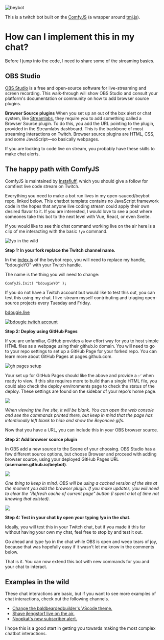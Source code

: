 
![beybot](https://user-images.githubusercontent.com/5713670/86497808-eb7e5f00-bd37-11ea-8cc4-4765e91d2065.png)

This is a twitch bot built on the [ComfyJS](https://github.com/instafluff/ComfyJS) (a wrapper around [tmi.js](https://github.com/tmijs/tmi.js)).

# How can I implement this in my chat?

Before I jump into the code, I need to share some of the streaming basics.

## OBS Studio

[OBS Studio](https://obsproject.com/) is a free and open-source software for live-streaming and screen recording. This walk-through will show OBS Studio and consult your platform's documentation or community on how to add browser source plugins.

**Browser Source plugins**
When you set up an out of the box alert or chat system, like [Streamlabs](https://streamlabs.com/), they require you to add something called a Browser Source plugin. To do this, you add the URL pointing to the plugin, provided in the Streamlabs dashboard. This is the backbone of most streaming interactions on Twitch. Browser source plugins are HTML, CSS, and some JavaScript—so basically webpages. 

If you are looking to code live on stream, you probably have these skills to make chat alerts.  

## The happy path with ComfyJS

ComfyJS is maintained by [Instafluff](https://www.twitch.tv/instafluff), which you should give a follow for comfiest live code stream on Twitch. 

Everything you need to make a bot run lives in my open-sauced/beybot repo, linked below. This chatbot template contains no JavaScript framework code in the hopes that anyone live coding stream could apply their own desired flavor to it. If you are interested, I would love to see a post where someones take this bot to the next level with Vue, React, or even Svelte.

If you would like to see this chat command working live on the air here is a clip of me interacting with the basic `!yo` command.

![!yo in the wild](https://user-images.githubusercontent.com/5713670/88496209-4db23480-cf71-11ea-83c9-8c9b9fbc82d8.gif)

**Step 1: In your fork replace the Twitch channel name.**

In the [index.js](https://github.com/open-sauced/beybot/blob/HEAD/index.js#L2) of the beybot repo, you will need to replace my handle, "bdougieYO" with your Twitch handle. 

The name is the thing you will need to change:


    ComfyJS.Init( "bdougieYO" );


If you do not have a Twitch account but would like to test this out, you can test this using my chat. I live-stream myself contributing and triaging open-source projects every Tuesday and Friday.

[bdougie.live](https://bdougie.live/)

[![bdougie twitch account](https://user-images.githubusercontent.com/20134767/86605791-016c6980-bf5c-11ea-8250-2c03bb1f3318.png)](https://www.twitch.tv/bdougieyo)

**Step 2: Deploy using GitHub Pages**

If you are unfamiliar, GitHub provides a low effort way for you to host simple HTML files as a webpage using their github.io domain. You will need to go to your repo settings to set up a GitHub Page for your forked repo. You can learn more about GitHub Pages at pages.github.com.

![gh pages setup](https://user-images.githubusercontent.com/5713670/114797362-03701e00-9d61-11eb-9bbe-1b9fdda3a816.png)

Your set up for GitHub Pages should like the above and provide a ✅ when ready to view.  If this site requires more to build than a single HTML file, you could also check the deploy environments page to check the status of the deploy.  These settings are found on the sidebar of your repo's home page.

![](https://paper-attachments.dropbox.com/s_202334A481577855209C92DA29E80CC6349876B8BAA86FB00EF2859B2EC0BDD6_1594017161655_Screenshot+2020-07-05+23.31.52.png)

*When viewing the live site, it will be blank. You can open the web console and see the commands printed there, but keep in mind that the page has intentionally left blank to hide and show the Beyonceé gifs.* 

Now that you have a URL, you can include this in your OBS browser source. 

**Step 3: Add browser source plugin**

In OBS add a new source to the Scene of your choosing. OBS Studio has a few different source options, but choose Browser and proceed with adding browser source, using your deployed GitHub Pages URL (**username.github.io/beybot)**.  

![](https://paper-attachments.dropbox.com/s_202334A481577855209C92DA29E80CC6349876B8BAA86FB00EF2859B2EC0BDD6_1593994390643_Screenshot+2020-07-05+17.12.55.png)

*One thing to keep in mind, OBS will be using a cached version of the site at the moment you add the browser plugin. If you make updates, you will need to clear the "Refresh cache of current page" button (I spent a lot of time not knowing that existed).* 

![](https://paper-attachments.dropbox.com/s_202334A481577855209C92DA29E80CC6349876B8BAA86FB00EF2859B2EC0BDD6_1594017692929_Screenshot+2020-07-05+23.41.25.png)

**Step 4: Test in your chat by open your typing !yo in the chat.**

Ideally, you will test this in your Twitch chat, but if you made it this far without having your own my chat, feel free to stop by and test it out. 

Go ahead and type !yo in the chat while OBS is open and weep tears of joy, because that was hopefully easy if it wasn't let me know in the comments below. 

That is it. You can now extend this bot with new commands for you and your chat to interact. 

## Examples in the wild

These chat interactions are basic, but if you want to see more examples of chat interactions, check out the following channels. 


- [Change the baldbeardedbuilder's VScode theme.](https://www.twitch.tv/baldbeardedbuilder/clip/TangibleKathishFriesRuleFive?filter=clips&range=7d&sort=time)
- [Shave jlengstorf live on the air.](https://www.twitch.tv/jlengstorf/clip/JollyBlushingMacaroniCoolCat?filter=clips&range=30d&sort=time)
- [Noopkat's new subscriber alert.](https://www.twitch.tv/noopkat/clip/MoldyBitterTriangleWholeWheat?filter=clips&range=30d&sort=time) 

I hope this is a good start in getting you towards making the most complex chatbot interactions.
